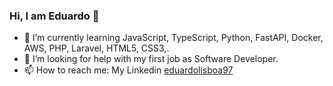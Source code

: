 ### Hi, I am Eduardo 👋

- 🌱 I’m currently learning JavaScript, TypeScript, Python, FastAPI, Docker, AWS, PHP, Laravel, HTML5, CSS3,.
- 🤔 I’m looking for help with my first job as Software Developer.
- 📫 How to reach me: My Linkedin [eduardolisboa97](https://www.linkedin.com/in/eduardolisboa97/)
